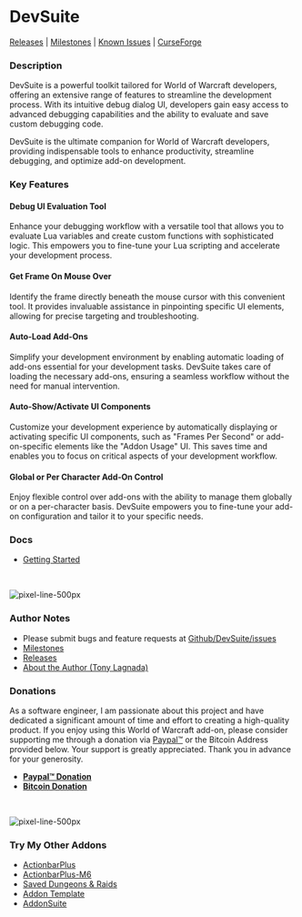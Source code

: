 DevSuite
==================

[Releases](https://github.com/kapresoft/wow-addon-devsuite/releases) | [Milestones](https://github.com/kapresoft/wow-addon-devsuite/milestones) | [Known Issues](https://github.com/kapresoft/wow-addon-devsuite/issues) | [CurseForge](https://legacy.curseforge.com/wow/addons/devsuite/files)

### Description

DevSuite is a powerful toolkit tailored for World of Warcraft developers, offering an extensive range of features to streamline the development process. With its intuitive debug dialog UI, developers gain easy access to advanced debugging capabilities and the ability to evaluate and save custom debugging code.

DevSuite is the ultimate companion for World of Warcraft developers, providing indispensable tools to enhance productivity, streamline debugging, and optimize add-on development.

### Key Features

#### Debug UI Evaluation Tool 
Enhance your debugging workflow with a versatile tool that allows you to evaluate Lua variables and create custom functions with sophisticated logic. This empowers you to fine-tune your Lua scripting and accelerate your development process.

#### Get Frame On Mouse Over

Identify the frame directly beneath the mouse cursor with this convenient tool. It provides invaluable assistance in pinpointing specific UI elements, allowing for precise targeting and troubleshooting.

#### Auto-Load Add-Ons

Simplify your development environment by enabling automatic loading of add-ons essential for your development tasks. DevSuite takes care of loading the necessary add-ons, ensuring a seamless workflow without the need for manual intervention.

#### Auto-Show/Activate UI Components

Customize your development experience by automatically displaying or activating specific UI components, such as "Frames Per Second" or add-on-specific elements like the "Addon Usage" UI. This saves time and enables you to focus on critical aspects of your development workflow.

#### Global or Per Character Add-On Control

Enjoy flexible control over add-ons with the ability to manage them globally or on a per-character basis. DevSuite empowers you to fine-tune your add-on configuration and tailor it to your specific needs.

### Docs
- [Getting Started](https://github.com/kapresoft/wow-addon-devsuite/wiki/Getting-Started)

&nbsp;

![pixel-line-500px](https://user-images.githubusercontent.com/1599306/209889477-315aa4bb-1e92-4e5f-b684-7d5296427ada.png)

### Author Notes
- Please submit bugs and feature requests at [Github/DevSuite/issues](https://github.com/kapresoft/wow-addon-devsuite/issues)
- [Milestones](https://github.com/kapresoft/wow-addon-devsuite/milestones)
- [Releases](https://github.com/kapresoft/wow-addon-devsuite/releases)
- [About the Author (Tony Lagnada)](https://tony.resume.lagnada.com/)

### Donations

As a software engineer, I am passionate about this project and have dedicated a significant amount of time and effort to creating a high-quality product. If you enjoy using this World of Warcraft add-on, please consider supporting me through a donation via [Paypal&trade;](https://www.paypal.com/donate/?hosted_button_id=AX58YP3GSGXVU) or the Bitcoin Address provided below. Your support is greatly appreciated. Thank you in advance for your generosity.

- **[Paypal&trade; Donation](https://www.paypal.com/donate/?hosted_button_id=AX58YP3GSGXVU)**
- **[Bitcoin Donation](https://www.blockchain.com/btc/address/3QQVAwJGkKHMM2oq6CLVWYgfx83TFVwp39)**

&nbsp;

![pixel-line-500px](https://user-images.githubusercontent.com/1599306/209889477-315aa4bb-1e92-4e5f-b684-7d5296427ada.png)

### Try My Other Addons
- [ActionbarPlus](https://www.curseforge.com/wow/addons/actionbarplus)
- [ActionbarPlus-M6](https://www.curseforge.com/wow/addons/actionbarplus-m6)
- [Saved Dungeons &amp; Raids](https://www.curseforge.com/wow/addons/saved-dungeons-raids)
- [Addon Template](https://www.curseforge.com/wow/addons/addon-template)
- [AddonSuite](https://www.curseforge.com/wow/addons/addon-suite)

